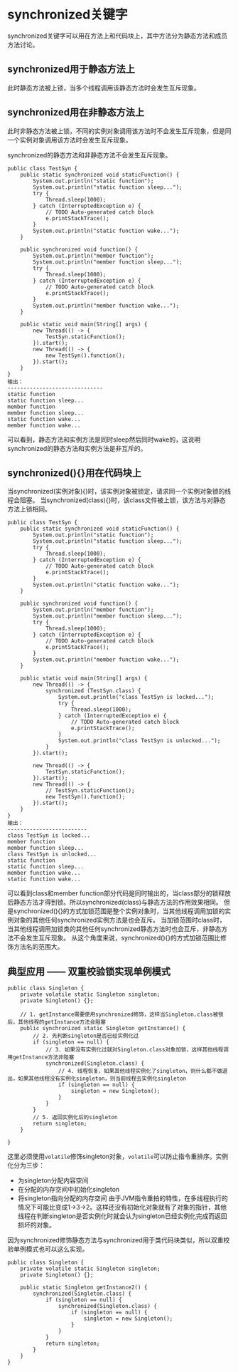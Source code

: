 # synchronized关键字
synchronized关键字可以用在方法上和代码块上，其中方法分为静态方法和成员方法讨论。

## synchronized用于静态方法上
此时静态方法被上锁，当多个线程调用该静态方法时会发生互斥现象。

## synchronized用在非静态方法上
此时非静态方法被上锁，不同的实例对象调用该方法时不会发生互斥现象，但是同一个实例对象调用该方法时会发生互斥现象。

synchronized的静态方法和非静态方法不会发生互斥现象。
```
public class TestSyn {
    public static synchronized void staticFunction() {
        System.out.println("static function");
        System.out.println("static function sleep...");
        try {
            Thread.sleep(1000);
        } catch (InterruptedException e) {
            // TODO Auto-generated catch block
            e.printStackTrace();
        }
        System.out.println("static function wake...");
    }

    public synchronized void function() {
        System.out.println("member function");
        System.out.println("member function sleep...");
        try {
            Thread.sleep(1000);
        } catch (InterruptedException e) {
            // TODO Auto-generated catch block
            e.printStackTrace();
        }
        System.out.println("member function wake...");
    }

    public static void main(String[] args) {
        new Thread(() -> {
            TestSyn.staticFunction();
        }).start();
        new Thread(() -> {
            new TestSyn().function();
        }).start();
    }
}
输出：
------------------------------
static function
static function sleep...
member function
member function sleep...
static function wake...
member function wake...
```
可以看到，静态方法和实例方法是同时sleep然后同时wake的，这说明synchronized的静态方法和实例方法是非互斥的。

## synchronized(){}用在代码块上
当synchronized(实例对象){}时，该实例对象被锁定，请求同一个实例对象锁的线程会阻塞。
当synchronized(class){}时，该class文件被上锁，该方法与对静态方法上锁相同。
```
public class TestSyn {
    public static synchronized void staticFunction() {
        System.out.println("static function");
        System.out.println("static function sleep...");
        try {
            Thread.sleep(1000);
        } catch (InterruptedException e) {
            // TODO Auto-generated catch block
            e.printStackTrace();
        }
        System.out.println("static function wake...");
    }

    public synchronized void function() {
        System.out.println("member function");
        System.out.println("member function sleep...");
        try {
            Thread.sleep(1000);
        } catch (InterruptedException e) {
            // TODO Auto-generated catch block
            e.printStackTrace();
        }
        System.out.println("member function wake...");
    }

    public static void main(String[] args) {
        new Thread(() -> {
            synchronized (TestSyn.class) {
                System.out.println("class TestSyn is locked...");
                try {
                    Thread.sleep(1000);
                } catch (InterruptedException e) {
                    // TODO Auto-generated catch block
                    e.printStackTrace();
                }
                System.out.println("class TestSyn is unlocked...");
            }
        }).start(); 

        new Thread(() -> {
            TestSyn.staticFunction();
        }).start();
        new Thread(() -> {
            // TestSyn.staticFunction();
            new TestSyn().function();
        }).start();
    }
}
输出：
-------------------------
class TestSyn is locked...
member function
member function sleep...
class TestSyn is unlocked...
static function
static function sleep...
member function wake...
static function wake...
```
可以看到class和member function部分代码是同时输出的，当class部分的锁释放后静态方法才得到锁。所以synchronized(class)与静态方法的作用效果相同。
但是synchronized(){}的方式加锁范围是整个实例对象时，当其他线程调用加锁的实例对象的其他任何synchronized实例方法是也会互斥。
当加锁范围时class时，当其他线程调用加锁类的其他任何synchronized静态方法时也会互斥，非静态方法不会发生互斥现象。
从这个角度来说，synchronized(){}的方式加锁范围比修饰方法名的范围大。

## 典型应用 —— 双重校验锁实现单例模式
```
public class Singleton {
    private volatile static Singleton singleton;
    private Singleton() {};

    // 1. getInstance需要使用synchronized修饰，这样当Singleton.class被锁后，其他线程的getInstance方法会阻塞
    public synchronized static Singleton getInstance() {
        // 2. 先判断singleton是否已经实例化过
        if (singleton == null) {
            // 3. 如果没有实例化过就对Singleton.class对象加锁，这样其他线程调用getInstance方法非阻塞
            synchronized(Singleton.class) {
                // 4. 线程恢复，如果其他线程实例化了singleton，则什么都不做退出，如果其他线程没有实例化singleton，则当前线程去实例化singleton
                if (singleton == null) {
                    singleton = new Singleton();
                }
            }
        }
        // 5. 返回实例化后的singleton
        return singleton;
    }
    
}
```
这里必须使用`volatile`修饰singleton对象，`volatile`可以防止指令重排序。实例化分为三步：
* 为singleton分配内容空间
* 在分配的内存空间中初始化singleton
* 将singleton指向分配的内存空间
由于JVM指令重拍的特性，在多线程执行的情况下可能比变成1->3->2。这样还没有初始化对象就有了对象的指针，其他线程在判断singleton是否实例化时就会认为singleton已经实例化完成而返回损坏的对象。


因为synchronized修饰静态方法与synchronized用于类代码块类似，所以双重校验单例模式也可以这么实现。
```
public class Singleton {
    private volatile static Singleton singleton;
    private Singleton() {};

    public static Singleton getInstance2() {
        synchronized(Singleton.class) {
            if (singleton == null) {
                synchronized(Singleton.class) {
                    if (singleton == null) {
                        singleton = new Singleton();
                    }
                }
            }
            return singleton; 
        }
    }
}
```